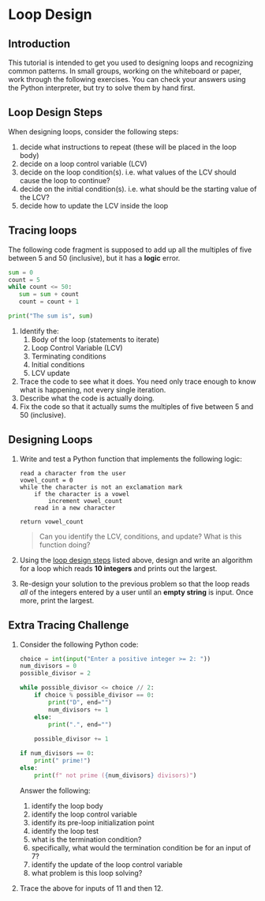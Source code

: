 # Loop Design

<!-- Mashup of COMP 1501 and COMP 1631 tutorials -->

## Introduction
This tutorial is intended to get you used to designing loops and recognizing common patterns. In small groups, working on the whiteboard or paper, work through the following exercises. You can check your answers using the Python interpreter, but try to solve them by hand first.

## Loop Design Steps
When designing loops, consider the following steps:
1. decide what instructions to repeat (these will be placed in the loop body)
2. decide on a loop control variable (LCV)
3. decide on the loop condition(s). i.e. what values of the LCV should cause the loop to continue?
4. decide on the initial condition(s). i.e. what should be the starting value of the LCV?
5. decide how to update the LCV inside the loop

## Tracing loops
The following code fragment is supposed to add up all the multiples of five between 5 and 50 (inclusive), but it has a **logic** error.

```python
sum = 0
count = 5
while count <= 50:
   sum = sum + count
   count = count + 1

print("The sum is", sum)
```

1. Identify the:
   1. Body of the loop (statements to iterate)
   2. Loop Control Variable (LCV)
   3. Terminating conditions
   4. Initial conditions
   5. LCV update
2. Trace the code to see what it does. You need only trace enough to know what is happening, not every single iteration.
3. Describe what the code is actually doing.
4. Fix the code so that it actually sums the multiples of five between 5 and 50 (inclusive).

## Designing Loops
1. Write and test a Python function that implements the following logic:
    ```plaintext
    read a character from the user
    vowel_count = 0
    while the character is not an exclamation mark
        if the character is a vowel
            increment vowel_count
        read in a new character
    
    return vowel_count
    ```
    > Can you identify the LCV, conditions, and update? What is this function doing?
2. Using the [loop design steps](#loop-design-steps) listed above, design and write an algorithm for a loop which reads **10 integers** and prints out the largest.

3. Re-design your solution to the previous problem so that the loop reads *all* of the integers entered by a user until an **empty string** is input. Once more, print the largest.

## Extra Tracing Challenge
1. Consider the following Python code:
    ```python
    choice = int(input("Enter a positive integer >= 2: "))
    num_divisors = 0
    possible_divisor = 2

    while possible_divisor <= choice // 2:
        if choice % possible_divisor == 0:
            print("D", end="")
            num_divisors += 1
        else:
            print(".", end="")
        
        possible_divisor += 1

    if num_divisors == 0:
        print(" prime!")
    else:
        print(f" not prime ({num_divisors} divisors)")
    ```

    Answer the following:
   1. identify the loop body
   2. identify the loop control variable
   3. identify its pre-loop initialization point
   4. identify the loop test
   5. what is the termination condition?
   6. specifically, what would the termination condition be for an input of 7?
   7. identify the update of the loop control variable
   8. what problem is this loop solving?

2.  Trace the above for inputs of 11 and then 12.
